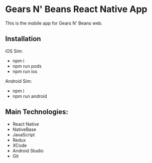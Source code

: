 # Gears N' Beans React Native App

This is the mobile app for Gears N' Beans web.

## Installation

iOS Sim:

- npm i
- npm run pods
- npm run ios

Android Sim:

- npm i
- npm run android

## Main Technologies:

- React Native
- NativeBase
- JavaScript
- Redux
- XCode
- Android Studio
- Git
